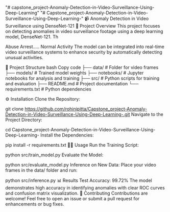 "# capstone_project-Anomaly-Detection-in-Video-Surveillance-Using-Deep-Learning" 
"# Capstone_project-Anomaly-Detection-in-Video-Surveillance-Using-Deep-Learning-" 
📹 Anomaly Detection in Video Surveillance using DenseNet-121
🚀 Project Overview
This project focuses on detecting anomalies in video surveillance footage using a deep learning model, DenseNet-121. Th

Abuse
Arrest.....
Normal Activity
The model can be integrated into real-time video surveillance systems to enhance security by automatically detecting unusual activities.



📁 Project Structure
bash
Copy code
├── data/                # Folder for video frames
├── models/              # Trained model weights
├── notebooks/           # Jupyter notebooks for analysis and training
├── src/                 # Python scripts for training and evaluation
├── README.md            # Project documentation
└── requirements.txt     # Python dependencies





⚙️ Installation
Clone the Repository:

git clone https://github.com/rohinipitta/Capstone_project-Anomaly-Detection-in-Video-Surveillance-Using-Deep-Learning-.git
Navigate to the Project Directory:


cd Capstone_project-Anomaly-Detection-in-Video-Surveillance-Using-Deep-Learning-
Install the Dependencies:

pip install -r requirements.txt
🏃‍♂️ Usage
Run the Training Script:

python src/train_model.py
Evaluate the Model:

python src/evaluate_model.py
Inference on New Data: Place your video frames in the data/ folder and run:

python src/inference.py
📊 Results
Test Accuracy: 99.72%
The model demonstrates high accuracy in identifying anomalies with clear ROC curves and confusion matrix visualization.
🤝 Contributing
Contributions are welcome! Feel free to open an issue or submit a pull request for enhancements or bug fixes.
